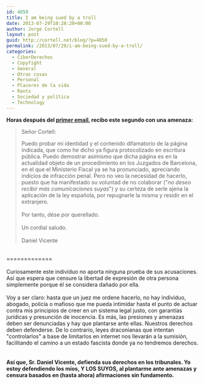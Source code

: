 ```yaml
---
id: 4850
title: I am being sued by a troll
date: 2013-07-29T10:28:20+00:00
author: Jorge Cortell
layout: post
guid: http://cortell.net/blog/?p=4850
permalink: /2013/07/29/i-am-being-sued-by-a-troll/
categories:
  - CiberDerechos
  - Copyfight
  - General
  - Otras cosas
  - Personal
  - Placeres de la vida
  - Rants
  - Sociedad y polí­tica
  - Technology
---
```

**Horas después del <a title="http://cortell.net/blog/es/2013/07/i-am-requested-to-take-a-link-down-and-streisand-effect/" href="http://cortell.net/blog/es/2013/07/i-am-requested-to-take-a-link-down-and-streisand-effect/" target="_blank">primer email</a>, recibo este segundo con una amenaza:**

> Señor Cortell:
> 
> <div>
>   Puedo probar mi identidad y el contenido difamatorio de la página indicada, que como he dicho ya figura protocolizado en escritura pública. Puedo demostrar asimismo que dicha página es en la actualidad objeto de un procedimiento en los Juzgados de Barcelona, en el que el Ministerio Fiscal ya se ha pronunciado, apreciando indicios de infracción penal. Pero no veo la necesidad de hacerlo, puesto que ha manifestado su voluntad de no colaborar ("<i>no deseo recibir más comunicaciones suyas</i>") y su certeza de serle ajena la aplicación de la ley española, por repugnarle la misma y residir en el extranjero.
> </div>
> 
> <div>
>    
> </div>
> 
> <div>
>   Por tanto, dése por querellado.
> </div>
> 
> <div>
>    
> </div>
> 
> <div>
>   Un cordial saludo.
> </div>
> 
> <div>
>    
> </div>
> 
> <div>
>   Daniel Vicente
> </div>

<div>
   
</div>

<div>
  =============
</div>

<div>
   
</div>

<div>
  Curiosamente este indivíduo no aporta ninguna prueba de sus acusaciones. Así que espera que censure la libertad de expresión de otra persona simplemente porque él se considera dañado por ella.
</div>

<div>
   
</div>

<div>
  Voy a ser claro: hasta que un juez me ordene hacerlo, no hay indivíduo, abogado, policía o mafioso que me pueda intimidar hasta el punto de actuar contra mis principios de creer en un sistema legal justo, con garantías jurídicas y presunción de inocencia. Es más, las presiones y amenazas deben ser denunciadas y hay que plantarse ante ellas. Nuestros derechos deben defenderse. De lo contrario, leyes draconianas que intentan "controlarlos" a base de limitarlos en internet nos llevarán a la sumisión, facilitando el camino a un estado fascista donde ya no tendremos derechos.  
</div>

<div>
  <div>
     
  </div>
  
  <div>
    <strong>Así que, Sr. Daniel Vicente, defienda sus derechos en los tribunales. Yo estoy defendiendo los míos, Y LOS SUYOS, al plantarme ante amenazas y censura basados en (hasta ahora) afirmaciones sin fundamento.</strong>
  </div>
</div>